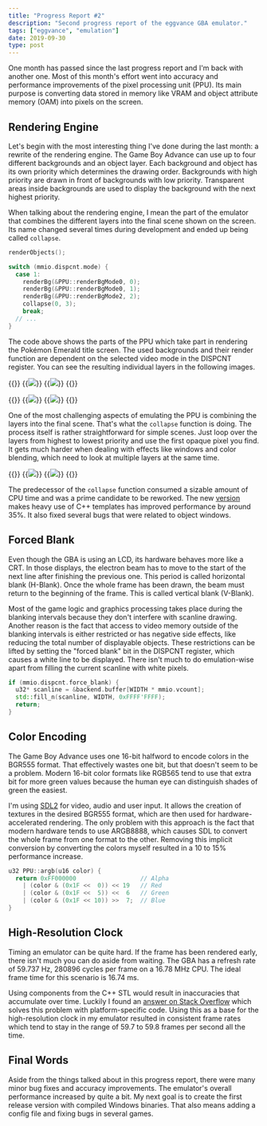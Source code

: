 ```yaml
---
title: "Progress Report #2"
description: "Second progress report of the eggvance GBA emulator."
tags: ["eggvance", "emulation"]
date: 2019-09-30
type: post
---
```

One month has passed since the last progress report and I'm back with another one. Most of this month's effort went into accuracy and performance improvements of the pixel processing unit (PPU). Its main purpose is converting data stored in memory like VRAM and object attribute memory (OAM) into pixels on the screen.

## Rendering Engine
Let's begin with the most interesting thing I've done during the last month: a rewrite of the rendering engine. The Game Boy Advance can use up to four different backgrounds and an object layer. Each background and object has its own priority which determines the drawing order. Backgrounds with high priority are drawn in front of backgrounds with low priority. Transparent areas inside backgrounds are used to display the background with the next highest priority.

When talking about the rendering engine, I mean the part of the emulator that combines the different layers into the final scene shown on the screen. Its name changed several times during development and ended up being called `collapse`.

```cpp
renderObjects();

switch (mmio.dispcnt.mode) {
  case 1:
    renderBg(&PPU::renderBgMode0, 0);
    renderBg(&PPU::renderBgMode0, 1);
    renderBg(&PPU::renderBgMode2, 2);
    collapse(0, 3);
    break;
  // ...
}
```

The code above shows the parts of the PPU which take part in rendering the Pokémon Emerald title screen. The used backgrounds and their render function are dependent on the selected video mode in the DISPCNT register. You can see the resulting individual layers in the following images.

{{<wrap>}}
  {{<image src="img/bg0.png" caption="Background layer 0">}}
  {{<image src="img/bg1.png" caption="Background layer 1">}}
{{</wrap>}}

{{<wrap>}}
  {{<image src="img/bg2.png" caption="Background layer 2">}}
  {{<image src="img/obj.png" caption="Object layer">}}
{{</wrap>}}

One of the most challenging aspects of emulating the PPU is combining the layers into the final scene. That's what the `collapse` function is doing. The process itself is rather straightforward for simple scenes. Just loop over the layers from highest to lowest priority and use the first opaque pixel you find. It gets much harder when dealing with effects like windows and color blending, which need to look at multiple layers at the same time.

{{<wrap>}}
  {{<image src="img/blend.png" caption="Blending backgrounds 0 and 1">}}
  {{<image src="img/scene.png" caption="Final scene">}}
{{</wrap>}}

The predecessor of the `collapse` function consumed a sizable amount of CPU time and was a prime candidate to be reworked. The new [version](https://github.com/jsmolka/eggvance/blob/d89f078a1ecf74c98837cc26b8f9ee2c6a1980f5/eggvance/src/ppu/collapse.inl) makes heavy use of C++ templates has improved performance by around 35%. It also fixed several bugs that were related to object windows.

## Forced Blank
Even though the GBA is using an LCD, its hardware behaves more like a CRT. In those displays, the electron beam has to move to the start of the next line after finishing the previous one. This period is called horizontal blank (H-Blank). Once the whole frame has been drawn, the beam must return to the beginning of the frame. This is called vertical blank (V-Blank).

Most of the game logic and graphics processing takes place during the blanking intervals because they don't interfere with scanline drawing. Another reason is the fact that access to video memory outside of the blanking intervals is either restricted or has negative side effects, like reducing the total number of displayable objects. These restrictions can be lifted by setting the "forced blank" bit in the DISPCNT register, which causes a white line to be displayed. There isn't much to do emulation-wise apart from filling the current scanline with white pixels.

```cpp
if (mmio.dispcnt.force_blank) {
  u32* scanline = &backend.buffer[WIDTH * mmio.vcount];
  std::fill_n(scanline, WIDTH, 0xFFFF'FFFF);
  return;
}
```

## Color Encoding
The Game Boy Advance uses one 16-bit halfword to encode colors in the BGR555 format. That effectively wastes one bit, but that doesn't seem to be a problem. Modern 16-bit color formats like RGB565 tend to use that extra bit for more green values because the human eye can distinguish shades of green the easiest.

I'm using [SDL2](https://www.libsdl.org/) for video, audio and user input. It allows the creation of textures in the desired BGR555 format, which are then used for hardware-accelerated rendering. The only problem with this approach is the fact that modern hardware tends to use ARGB8888, which causes SDL to convert the whole frame from one format to the other. Removing this implicit conversion by converting the colors myself resulted in a 10 to 15% performance increase.

```cpp
u32 PPU::argb(u16 color) {
  return 0xFF000000                  // Alpha
    | (color & (0x1F <<  0)) << 19   // Red
    | (color & (0x1F <<  5)) <<  6   // Green
    | (color & (0x1F << 10)) >>  7;  // Blue
}
```

## High-Resolution Clock
Timing an emulator can be quite hard. If the frame has been rendered early, there isn't much you can do aside from waiting. The GBA has a refresh rate of 59.737 Hz, 280896 cycles per frame on a 16.78 MHz CPU. The ideal frame time for this scenario is 16.74 ms.

Using components from the C++ STL would result in inaccuracies that accumulate over time. Luckily I found an [answer on Stack Overflow](https://stackoverflow.com/a/41862592) which solves this problem with platform-specific code. Using this as a base for the high-resolution clock in my emulator resulted in consistent frame rates which tend to stay in the range of 59.7 to 59.8 frames per second all the time.

## Final Words
Aside from the things talked about in this progress report, there were many minor bug fixes and accuracy improvements. The emulator's overall performance increased by quite a bit. My next goal is to create the first release version with compiled Windows binaries. That also means adding a config file and fixing bugs in several games.

